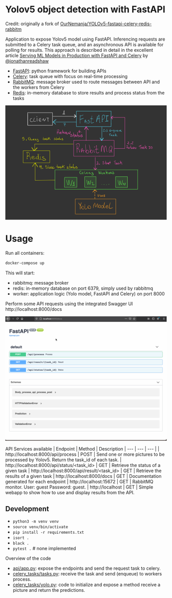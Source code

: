 # Yolov5 object detection with FastAPI

Credit: originally a fork of [OurNemanja/YOLOv5-fastapi-celery-redis-rabbitm](https://github.com/OurNemanja/YOLOv5-fastapi-celery-redis-rabbitmq)

Application to expose Yolov5 model using FastAPI. Inferencing requests are submitted to a Celery task queue, and an asynchronous API is available for polling for results. This approach is described in detail in the excellent article [Serving ML Models in Production with FastAPI and Celery](https://towardsdatascience.com/deploying-ml-models-in-production-with-fastapi-and-celery-7063e539a5db) by [@jonathanreadshaw](https://github.com/jonathanreadshaw/ServingMLFastCelery)

- [FastAPI](https://fastapi.tiangolo.com): python framework for building APIs
- [Celery](https://celeryproject.org): task queue with focus on real-time processing
- [RabbitMQ](https://www.rabbitmq.com): message broker used to route messages between API and the workers from Celery
- [Redis](https://redis.io): in-memory database to store results and process status from the tasks

<img src=img/schema.jpg>

# Usage
Run all containers:

```bash
docker-compose up
```

This will start:
- rabbitmq: message broker
- redis: in-memory database on port 6379, simply used by rabbitmq
- worker: application logic (Yolo model, FastAPI and Celery) on port 8000

Perform some API requests using the integrated Swagger UI http://localhost:8000/docs

<img src=img/doc.gif>

API Services available
| Endpoint | Method | Description
| --- | --- | --- |
| http://localhost:8000/api/process | POST | Send one or more pictures to be processed by Yolov5. Return the task_id of each task.
| http://localhost:8000/api/status/<task_id>  | GET  | Retrieve the status of a given task
| http://localhost:8000/api/result/<task_id>    | GET  | Retrieve the results of a given task
| http://localhost:8000/docs   | GET  | Documentation generated for each endpoint
| http://localhost:15672   | GET  | RabbitMQ monitor. User: guest     Password: guest.
| http://localhost   | GET  | Simple webapp to show how to use and display results from the API.

## Development
* `python3 -m venv venv`
* `source venv/bin/activate`
* `pip install -r requirements.txt`
* `isort .`
* `black .`
* `pytest .` # none implemented

Overview of the code
- [api/app.py](api/app.py): expose the endpoints and send the request task to celery.
- [celery_tasks/tasks.py](celery_tasks/tasks.py): receive the task and send (enqueue) to workers process.
- [celery_tasks/yolo.py](celery_tasks/yolo.py): code to initialize and expose a method receive a picture and return the predictions.